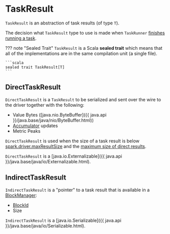 # TaskResult

`TaskResult` is an abstraction of task results (of type `T`).

The decision what `TaskResult` type to use is made when `TaskRunner` [finishes running a task](../executor/TaskRunner.md#run-serializedResult).

??? note "Sealed Trait"
    `TaskResult` is a Scala **sealed trait** which means that all of the implementations are in the same compilation unit (a single file).

    ```scala
    sealed trait TaskResult[T]
    ```

## <span id="DirectTaskResult"> DirectTaskResult

`DirectTaskResult` is a `TaskResult` to be serialized and sent over the wire to the driver together with the following:

* <span id="valueBytes"> Value Bytes ([java.nio.ByteBuffer]({{ java.api }}/java.base/java/nio/ByteBuffer.html))
* <span id="accumUpdates"> [Accumulator](../accumulators/AccumulatorV2.md) updates
* <span id="metricPeaks"> Metric Peaks

`DirectTaskResult` is used when the size of a task result is below [spark.driver.maxResultSize](../configuration-properties.md#spark.driver.maxResultSize) and the [maximum size of direct results](../executor/Executor.md#maxDirectResultSize).

`DirectTaskResult` is a [java.io.Externalizable]({{ java.api }}/java.base/java/io/Externalizable.html).

## <span id="IndirectTaskResult"> IndirectTaskResult

`IndirectTaskResult` is a "pointer" to a task result that is available in a [BlockManager](../storage/BlockManager.md):

* <span id="IndirectTaskResult-blockId"> [BlockId](../storage/BlockId.md)
* <span id="IndirectTaskResult-size"> Size

`IndirectTaskResult` is a [java.io.Serializable]({{ java.api }}/java.base/java/io/Serializable.html).
